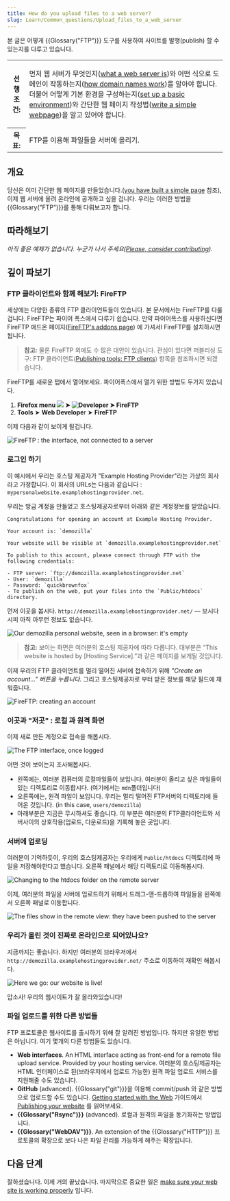 ```yaml
---
title: How do you upload files to a web server?
slug: Learn/Common_questions/Upload_files_to_a_web_server
---
```

본 글은 어떻게 {{Glossary("FTP")}} 도구를 사용하여 사이트를 발행(publish) 할 수 있는지를 다루고 있습니다.

<table class="learn-box standard-table">
  <tbody>
    <tr>
      <th scope="row">선행조건:</th>
      <td>
        <p>
          먼저 웹 서버가 무엇인지(<a
            href="https://developer.mozilla.org/en-US/Learn/What_is_a_web_server"
            >what a web server is</a
          >)와 어떤 식으로 도메인이 작동하는지(<a
            href="https://developer.mozilla.org/en-US/Learn/Understanding_domain_names"
            >how domain names work</a
          >)를 알아야 합니다. 더불어 어떻게 기본 환경을 구성하는지(<a
            href="/en-US/Learn/Set_up_a_basic_working_environment"
            >set up a basic environment</a
          >)와 간단한 웹 페이지 작성법(<a
            href="/en-US/Learn/HTML/Write_a_simple_page_in_HTML"
            >write a simple webpage</a
          >)을 알고 있어야 합니다.
        </p>
      </td>
    </tr>
    <tr>
      <th scope="row">목표:</th>
      <td>FTP를 이용해 파일들을 서버에 올리기.</td>
    </tr>
  </tbody>
</table>

## 개요

당신은 이미 간단한 웹 페이지를 만들었습니다.([you have built a simple page](/en-US/Learn/HTML/Write_a_simple_page_in_HTML) 참조), 이제 웹 서버에 올려 온라인에 공개하고 싶을 겁니다. 우리는 이러한 방법을 {{Glossary("FTP")}}를 통해 다뤄보고자 합니다.

## 따라해보기

_아직 좋은 예제가 없습니다. 누군가 나서 주세요([Please, consider contributing](/ko/docs/MDN/Getting_started))._

## 깊이 파보기

### FTP 클라이언트와 함께 해보기: FireFTP

세상에는 다양한 종류의 FTP 클라이언트들이 있습니다. 본 문서에서는 FireFTP를 다룰 겁니다. FireFTP는 파이어 폭스에서 다루기 쉽습니다. 만약 파이어폭스를 사용하신다면 FireFTP 애드온 페이지([FireFTP's addons page](https://addons.mozilla.org/firefox/addon/fireftp/)) 에 가셔서l FireFTP를 설치하시면 됩니다.

> **참고:** 물론 FireFTP 외에도 수 많은 대안이 있습니다. 관심이 있다면 퍼블리싱 도구: FTP 클라이언트([Publishing tools: FTP clients](/en-US/Learn/How_much_does_it_cost#Publishing_tools.3A_FTP_client)) 항목을 참조하시면 되겠습니다.

FireFTP를 새로운 탭에서 열어보세요. 파이어폭스에서 열기 위한 방법도 두가지 있습니다.

1. **Firefox menu ![](https://mdn.mozillademos.org/files/9633/2014-01-10-13-08-08-f52b8c.png) ➤ ![Developer](https://mdn.mozillademos.org/files/9635/Screenshot%20from%202014-11-26%2014:24:56.png) ➤ FireFTP**
2. **Tools** ➤ **Web Develope**r ➤ **FireFTP**

이제 다음과 같이 보이게 될겁니다.

![FireFTP : the interface, not connected to a server](https://mdn.mozillademos.org/files/9613/fireftp-default.png)

### 로그인 하기

이 예시에서 우리는 호스팅 제공자가 "Example Hosting Provider"라는 가상의 회사라고 가정합니다. 이 회사의 URLs는 다음과 같습니다 : `mypersonalwebsite.examplehostingprovider.net`.

우리는 방금 계정을 만들었고 호스팅제공자로부터 아래와 같은 계정정보를 받았습니다.

```plain
Congratulations for opening an account at Example Hosting Provider.

Your account is: `demozilla`

Your website will be visible at `demozilla.examplehostingprovider.net`

To publish to this account, please connect through FTP with the following credentials:

- FTP server: `ftp://demozilla.examplehostingprovider.net`
- User: `demozilla`
- Password: `quickbrownfox`
- To publish on the web, put your files into the `Public/htdocs` directory.
```

먼저 이곳을 봅시다. `http://demozilla.examplehostingprovider.net/` — 보시다시피 아직 아무런 정보도 없습니다.

![Our demozilla personal website, seen in a browser: it's empty](https://mdn.mozillademos.org/files/9615/demozilla-empty.png)

> **참고:** 보이는 화면은 여러분의 호스팅 제공자에 따라 다릅니다. 대부분은 “This website is hosted by \[Hosting Service].”과 같은 페이지를 보게될 것입니다.

이제 우리의 FTP 클라이언트를 멀리 떨어진 서버에 접속하기 위해 _"Create an account..." 버튼을 누릅니다._ 그리고 호스팅제공자로 부터 받은 정보를 해당 필드에 채워줍니다.

![FireFTP: creating an account](https://mdn.mozillademos.org/files/9617/fireftp-createlogin.png)

### 이곳과 "저곳" : 로컬 과 원격 화면

이제 새로 만든 계정으로 접속을 해봅시다.

![The FTP interface, once logged](https://mdn.mozillademos.org/files/9619/fireftp-logged.png)

어떤 것이 보이는지 조사해봅시다.

- 왼쪽에는, 여러분 컴퓨터의 로컬파일들이 보입니다. 여러분이 올리고 싶은 파일들이 있는 디렉토리로 이동합시다. (여기에서는 `mdn`폴더입니다)
- 오른쪽에는, 원격 파일이 보입니다. 우리는 멀리 떨어진 FTP서버의 디렉토리에 들어온 것입니다. (in this case, `users/demozilla`)
- 아래부분은 지금은 무시하셔도 좋습니다. 이 부분은 여러분의 FTP클라이언트와 서버사이의 상호작용(업로드, 다운로드)을 기록해 놓은 곳입니다.

### 서버에 업로딩

여러분이 기억하듯이, 우리의 호스팅제공자는 우리에게 `Public/htdocs` 디렉토리에 파일을 저장해야한다고 했습니다. 오른쪽 패널에서 해당 디렉토리로 이동해봅시다.

![Changing to the htdocs folder on the remote server](https://mdn.mozillademos.org/files/9623/remote-htdocs-empty.png)

이제, 여러분의 파일을 서버에 업로드하기 위해서 드래그-앤-드롭하여 파일들을 왼쪽에서 오른쪽 패널로 이동합니다.

![The files show in the remote view: they have been pushed to the server](https://mdn.mozillademos.org/files/9625/files-dropped-onto-the-server.png)

### 우리가 올린 것이 진짜로 온라인으로 되어있나요?

지금까지는 좋습니다. 하지만 여러분의 브라우저에서 `http://demozilla.examplehostingprovider.net/` 주소로 이동하여 재확인 해봅시다.

![Here we go: our website is live!](https://mdn.mozillademos.org/files/9627/here-we-go.png)

맙소사! 우리의 웹사이트가 잘 올라와있습니다!

### 파일 업로드를 위한 다른 방법들

FTP 프로토콜은 웹사이트를 출시하기 위해 잘 알려진 방법입니다. 하지만 유일한 방법은 아닙니다. 여기 몇개의 다른 방법들도 있습니다.

- **Web interfaces**. An HTML interface acting as front-end for a remote file upload service. Provided by your hosting service. 여러분의 호스팅제공자는 HTML 인터페이스로 된(브라우저에서 업로드 가능한) 원격 파일 업로드 서비스를 지원해줄 수도 있습니다.
- **GitHub** (advanced). {{Glossary("git")}}을 이용해 commit/push 와 같은 방법으로 업로드할 수도 있습니다. [Getting started with the Web](/en-US/Learn/Getting_started_with_the_web) 가이드에서 [Publishing your website](https://developer.mozilla.org/en-US/Learn/Getting_started_with_the_web/Publishing_your_website) 를 읽어보세요.
- **{{Glossary("Rsync")}}** (advanced). 로컬과 원격의 파일을 동기화하는 방법입니다.
- **{{Glossary("WebDAV")}}**. An extension of the {{Glossary("HTTP")}} 프로토콜의 확장으로 보다 나은 파일 관리를 가능하게 해주는 확장입니다.

## 다음 단계

잘하셨습니다. 이제 거의 끝났습니다. 마지막으로 중요한 일은 [make sure your web site is working properly](/ko/docs/Learn/Checking_that_your_web_site_is_working_properly) 입니다.
